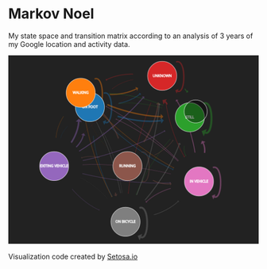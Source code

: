 # Markov Noel

My state space and transition matrix according to an analysis of 3 years of my
Google location and activity data.

![](demo.png)

Visualization code created by [Setosa.io](http://setosa.io)
